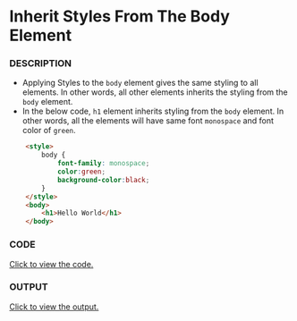 # Inherit Styles From The Body Element

### DESCRIPTION
* Applying Styles to the `body` element gives the same styling to all elements. In other words, all other elements inherits the styling from the `body` element.
* In the below code, `h1` element inherits styling from the `body` element. In other words, all the elements will have same font `monospace` and font color of `green`.
```html
    <style>
        body {
            font-family: monospace;
            color:green;
            background-color:black;
        }
    </style>
    <body>
        <h1>Hello World</h1>
    </body>
```

### CODE
[Click to view the code.](inherit-styles-from-the-body-element.html)

### OUTPUT
[Click to view the output.](http://htmlpreview.github.io/?https://github.com/saipothanjanjanam/freecodecamp-full-stack-dev/blob/master/Responsive_Web_Design_Certification/2.Basic_CSS/26.Inherit_Styles_From_Body_Element/inherit-styles-from-the-body-element.html)
